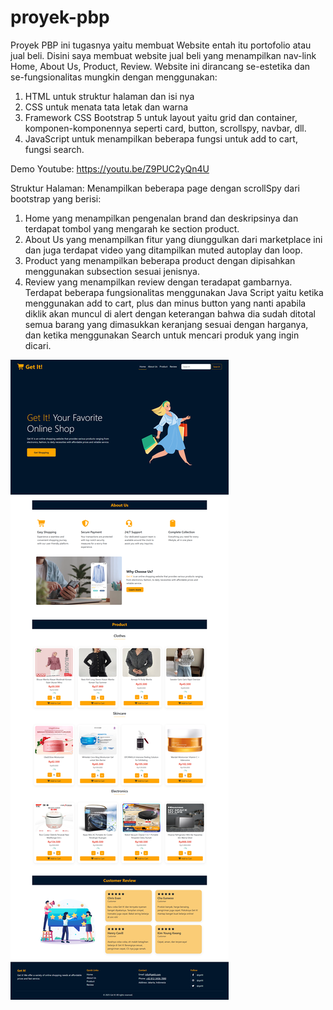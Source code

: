 # proyek-pbp

Proyek PBP ini tugasnya yaitu membuat Website entah itu portofolio atau jual beli. Disini saya membuat website jual beli yang menampilkan nav-link Home, About Us, Product, Review. Website ini dirancang se-estetika dan se-fungsionalitas mungkin dengan menggunakan:
1. HTML untuk struktur halaman dan isi nya
2. CSS untuk menata tata letak dan warna
3. Framework CSS Bootstrap 5 untuk layout yaitu grid dan container, komponen-komponennya seperti card, button, scrollspy, navbar, dll.
4. JavaScript untuk menampilkan beberapa fungsi untuk add to cart, fungsi search.

Demo Youtube: https://youtu.be/Z9PUC2yQn4U

Struktur Halaman:
Menampilkan beberapa page dengan scrollSpy dari bootstrap yang berisi:
1. Home yang menampilkan pengenalan brand dan deskripsinya dan terdapat tombol yang mengarah ke section product.
2. About Us yang menampilkan fitur yang diunggulkan dari marketplace ini dan juga terdapat video yang ditampilkan muted autoplay dan loop.
3. Product yang menampilkan beberapa product dengan dipisahkan menggunakan subsection sesuai jenisnya.
4. Review yang menampilkan review dengan teradapat gambarnya.
   Terdapat beberapa fungsionalitas menggunakan Java Script yaitu ketika menggunakan add to cart, plus dan minus button yang nanti apabila diklik akan muncul di alert dengan keterangan bahwa dia sudah ditotal semua barang yang dimasukkan keranjang sesuai dengan harganya, dan ketika menggunakan Search untuk mencari produk yang ingin dicari.

![alt text](https://github.com/besttoyou20/proyek-pbp/blob/main/Tampilan%20Website/website%201.png)
   
